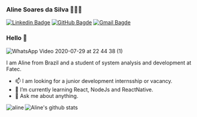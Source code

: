 ### Aline Soares da Silva 👩🏻‍💻

[![Linkedin Badge](https://img.shields.io/badge/-Linkedin-0077B5?style=flat-square&logo=Linkedin&logoColor=white&link=https://www.linkedin.com/in/aline-soares-da-silva)](https://www.linkedin.com/in/aline-soares-da-silva)
[![GitHub Bagde](https://img.shields.io/badge/-Github-000?style=flat-square&logo=Github&logoColor=white&link=https://github.com/Aline595)](https://github.com/Aline595)
[![Gmail Bagde](https://img.shields.io/badge/-aline.as385@gmail.com-FF0000?style=flat-square&logo=Gmail&logoColor=white&link=mailto:aline.as385@gmail.com)](mailto:aline.as385@gmail.com)

### Hello 👋

![WhatsApp Video 2020-07-29 at 22 44 38 (1)](https://user-images.githubusercontent.com/56769013/88871371-1ac8a480-d1ee-11ea-83e6-69073229a8f7.gif)
<!--
**Aline595/Aline595** is a ✨ _special_ ✨ repository because its `README.md` (this file) appears on your GitHub profile.

Here are some ideas to get you started:

- 🔭 I’m currently working on ...
- 🌱 I’m currently learning ...
- 👯 I’m looking to collaborate on ...
- 🤔 I’m looking for help with ...
- 💬 Ask me about ...
- 📫 How to reach me: ...
- 😄 Pronouns: ...
- ⚡ Fun fact: ...
-->
I am Aline from Brazil and a student of system analysis and development at Fatec. 

- 📫 I am looking for a junior development internsship or vacancy.
- 🌱 I’m currently learning React, NodeJs and ReactNative.
- 💬 Ask me about anything.

![Aline's github stats](https://github-readme-stats.vercel.app/api?username=Aline595&show_icons=true&theme=cobalt)
<img align="left" src="https://github-readme-stats.vercel.app/api/top-langs/?username=Aline595&hide=html&theme=cobalt" alt="aline" />
